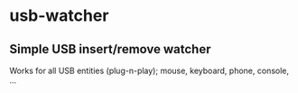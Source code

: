 # usb-watcher
## Simple USB insert/remove watcher
Works for all USB entities (plug-n-play); mouse, keyboard, phone, console, ...
